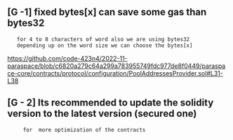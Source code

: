 ## [G -1] fixed bytes[x] can save some gas than bytes32
       for 4 to 8 characters of word also we are using bytes32 
       depending up on the word size we can choose the bytes[x] 
https://github.com/code-423n4/2022-11-paraspace/blob/c6820a279c64a299a783955749fdc977de8f0449/paraspace-core/contracts/protocol/configuration/PoolAddressesProvider.sol#L31-L38 

## [G - 2] Its recommended to update the solidity version to the latest version (secured one)
         for  more optimization of the contracts